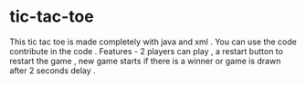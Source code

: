 # tic-tac-toe
This tic tac toe is made completely with java and xml . You can use the code contribute in the code . Features -  2 players can play , a restart button to restart the game , new game starts if there is a winner or game is drawn after 2 seconds delay . 
